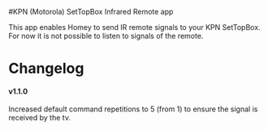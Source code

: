 #KPN (Motorola) SetTopBox Infrared Remote app

This app enables Homey to send IR remote signals to your KPN SetTopBox. For now it is not possible to listen to signals of the remote.

# Changelog

#### v1.1.0
Increased default command repetitions to 5 (from 1) to ensure the signal is received by the tv.
